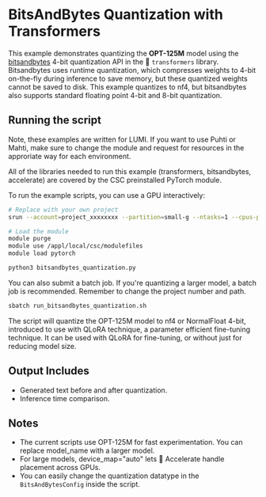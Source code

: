 # BitsAndBytes Quantization with Transformers

This example demonstrates quantizing the **OPT-125M** model using the [bitsandbytes](https://github.com/TimDettmers/bitsandbytes) 4-bit quantization API in the 🤗 `transformers` library. Bitsandbytes uses runtime quantization, which compresses weights to 4-bit on-the-fly during inference to save memory, but these quantized weights cannot be saved to disk. This example quantizes to nf4, but bitsandbytes also supports standard floating point 4-bit and 8-bit quantization.

## Running the script

Note, these examples are written for LUMI. If you want to use Puhti or Mahti, make sure to change the module and request for resources in the approriate way for each environment. 

All of the libraries needed to run this example (transformers, bitsandbytes, accelerate) are covered by the CSC preinstalled PyTorch module.



To run the example scripts, you can use a GPU interactively:
```bash
# Replace with your own project
srun --account=project_xxxxxxxx --partition=small-g --ntasks=1 --cpus-per-task=7 --gpus-per-node=1 --mem=16G --time=00:30:00 --nodes=1 --pty bash

# Load the module
module purge
module use /appl/local/csc/modulefiles
module load pytorch

python3 bitsandbytes_quantization.py
```

You can also submit a batch job. If you're quantizing a larger model, a batch job is recommended. Remember to change the project number and path.

```bash
sbatch run_bitsandbytes_quantization.sh
```
The script will quantize the OPT-125M model to nf4 or NormalFloat 4-bit, introduced to use with QLoRA technique, a parameter efficient fine-tuning technique. It can be used with QLoRA for fine-tuning, or without just for reducing model size.

## Output Includes

- Generated text before and after quantization.
- Inference time comparison.

## Notes

- The current scripts use OPT-125M for fast experimentation. You can replace model_name with a larger model.
- For large models, device_map="auto" lets 🤗 Accelerate handle placement across GPUs.
- You can easily change the quantization datatype in the `BitsAndBytesConfig` inside the script.
